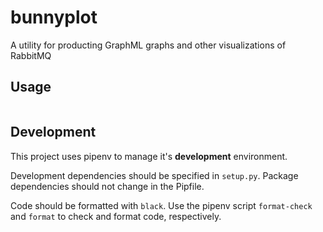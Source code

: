 # bunnyplot 
A utility for producting GraphML graphs and other visualizations of RabbitMQ

## Usage
```

```
## Development

This project uses pipenv to manage it's **development** environment.

Development dependencies should be specified in `setup.py`. Package dependencies should not change in the Pipfile. 

Code should be formatted with `black`. Use the pipenv script `format-check` and `format` to check and format code, respectively.

